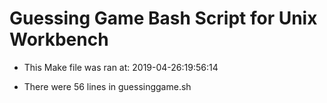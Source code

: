 # Guessing Game Bash Script for Unix Workbench

* This Make file was ran at: 2019-04-26:19:56:14

* There were 56 lines in guessinggame.sh

